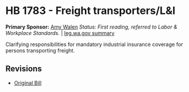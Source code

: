 # HB 1783 - Freight transporters/L&I
**Primary Sponsor:** [Amy Walen](/person/leg/walen_am.md)
*Status: First reading, referred to Labor & Workplace Standards.* | [leg.wa.gov summary](https://app.leg.wa.gov/billsummary?BillNumber=1783&Year=2021)

Clarifying responsibilities for mandatory industrial insurance coverage for persons transporting freight.

## Revisions
* [Original Bill](1/)